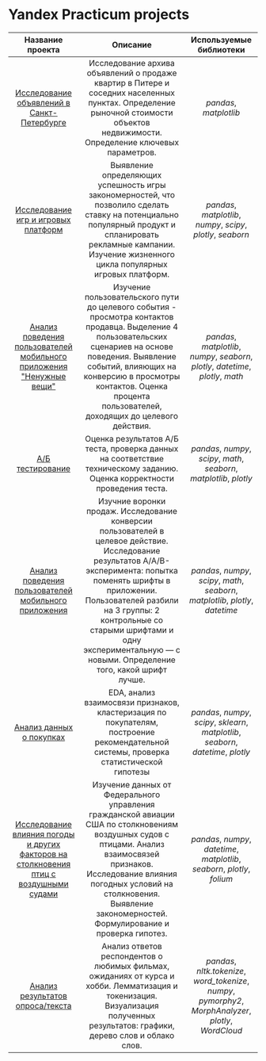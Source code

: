 # Yandex Practicum projects

| Название проекта       | Описание                                                                                  | Используемые библиотеки     |
| :--------------------: | :---------------------:                                                                    |:---------------------------:|
| [Исследование объявлений в Санкт-Петербурге](https://github.com/DAElen-lex/study-projects/tree/main/real%20estate%20research) | Исследование архива объявлений о продаже квартир в Питере и соседних населенных пунктах. Определение рыночной стоимости объектов недвижимости. Определение ключевых параметров.  | *pandas*, *matplotlib*|
|[Исследование игр и игровых платформ](https://github.com/DAElen-lex/study-projects/tree/main/Games%20research) | Выявление определяющих успешность игры закономерностей, что позволило сделать ставку на потенциально популярный продукт и спланировать рекламные кампании. Изучение жизненного цикла популярных игровых платформ. | *pandas*, *matplotlib*, *numpy*, *scipy*, *plotly*, *seaborn*|
|[Анализ поведения пользователей мобильного приложения "Ненужные вещи"](https://github.com/DAElen-lex/study-projects/tree/main/Mobile%20users%20CJM) | Изучение пользовательского пути до целевого события - просмотра контактов продавца. Выделение 4 пользовательских сценариев на основе поведения. Выявление событий, влияющих на конверсию в просмотры контактов. Оценка процента пользователей, доходящих до целевого действия. | *pandas*, *matplotlib*, *numpy*, *seaborn*, *plotly*, *datetime*, *plotly*, *math* |
| [А/Б тестирование](https://github.com/DAElen-lex/study-projects/tree/main/AB%20testing%20project) | Оценка результатов А/Б теста, проверка данных на соответствие техническому заданию. Оценка корректности проведения теста.| *pandas*, *numpy*, *scipy*, *math*, *seaborn*, *matplotlib*, *plotly* |
|[Анализ поведения пользователей мобильного приложения](https://github.com/DAElen-lex/study-projects/tree/main/Users%20behavior%20in%20mobileApp) | Изучние воронки продаж. Исследование конверсии пользователей в целевое действие. Исследование результатов A/A/B-эксперимента: попытка поменять шрифты в приложении. Пользователей разбили на 3 группы: 2 контрольные со старыми шрифтами и одну экспериментальную — с новыми. Определение того, какой шрифт лучше. | *pandas*, *numpy*, *scipy*, *math*, *seaborn*, *matplotlib*, *plotly*, *datetime* |
|[Анализ данных о покупках](https://github.com/DAElen-lex/study-projects/tree/main/Analysis%20of%20purchases) | EDA, анализ взаимосвязи признаков, кластеризация по покупателям, построение рекомендательной системы, проверка статистической гипотезы | *pandas*, *numpy*, *scipy*, *sklearn*, *matplotlib*, *seaborn*, *datetime*, *plotly* |
|[Исследование влияния погоды и других факторов на столкновения птиц с воздушными судами](https://github.com/DAElen-lex/study-projects/tree/main/Bird_Strikes_Analysis) | Изучение данных от Федерального управления гражданской авиации США по столкновениям воздушных судов с птицами. Анализ взаимосвязей признаков. Исследование влияния погодных условий на столкновения. Выявление закономерностей. Формулирование и проверка гипотез. | *pandas*, *numpy*, *datetime*, *matplotlib*, *seaborn*, *plotly*, *folium* |
|[Анализ результатов опроса/текста](https://github.com/DAElen-lex/study-projects/tree/main/Analysis%20of%20texts) | Анализ ответов респондентов о любимых фильмах, ожиданиях от курса и хобби. Лемматизация и токенизация. Визуализация полученных результатов: графики, дерево слов и облако слов. | *pandas*, *nltk.tokenize*, *word_tokenize*, *numpy*, *pymorphy2*, *MorphAnalyzer*, *plotly*, *WordCloud* |